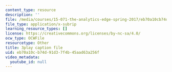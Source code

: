 ```yaml
---
content_type: resource
description: ''
file: /media/courses/15-071-the-analytics-edge-spring-2017/eb70a10cb74d91d37f4b45aad63a256f_zasCvIWLyRA.srt
file_type: application/x-subrip
learning_resource_types: []
license: https://creativecommons.org/licenses/by-nc-sa/4.0/
ocw_type: OCWFile
resourcetype: Other
title: 3play caption file
uid: eb70a10c-b74d-91d3-7f4b-45aad63a256f
video_metadata:
  youtube_id: null
---
```

